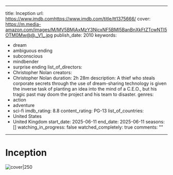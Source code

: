 
---
title: Inception
url: https://www.imdb.comhttps://www.imdb.com/title/tt1375666/
cover: https://m.media-amazon.com/images/M/MV5BMjAxMzY3NjcxNF5BMl5BanBnXkFtZTcwNTI5OTM0Mw@@._V1_.jpg
publish_date: 2010
keywords:
  - dream
  - ambiguous ending
  - subconscious
  - mindbender
  - surprise ending
list_of_directors:
  - Christopher Nolan
creators:
  - Christopher Nolan
duration: 2h 28m
description: A thief who steals corporate secrets through the use of dream-sharing technology is given the inverse task of planting an idea into the mind of a C.E.O., but his tragic past may doom the project and his team to disaster.
genres:
  - action
  - adventure
  - sci-fi
imdb_rating: 8.8
content_rating: PG-13
list_of_countries:
  - United States
  - United Kingdom
start_date: 2025-06-11
end_date: 2025-06-11
seasons: []
watching_in_progress: false
watched_completely: true
comments: ""
---

  

# Inception

  

![cover|250](https://m.media-amazon.com/images/M/MV5BMjAxMzY3NjcxNF5BMl5BanBnXkFtZTcwNTI5OTM0Mw@@._V1_.jpg)